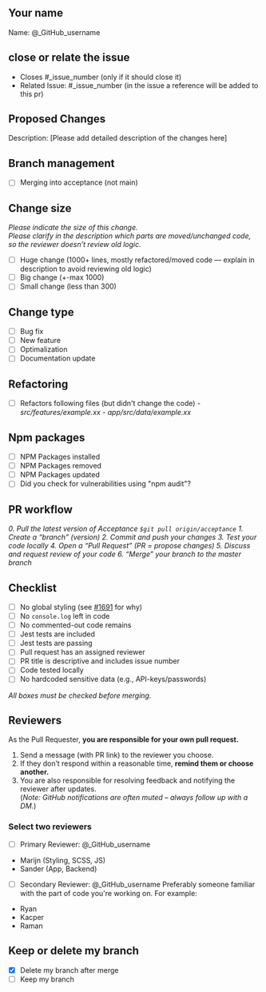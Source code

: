 ## Your name
Name: @_GitHub_username

## close or relate the issue
- Closes #_issue_number (only if it should close it)
- Related Issue: #_issue_number (in the issue a reference will be added to this pr)

## Proposed Changes
Description: [Please add detailed description of the changes here]

## Branch management
- [ ] Merging into acceptance (not main)

## Change size
_Please indicate the size of this change._  
  _Please clarify in the description which parts are moved/unchanged code, so the reviewer doesn’t review old logic._

- [ ] Huge change (1000+ lines, mostly refactored/moved code — explain in description to avoid reviewing old logic)
- [ ] Big change (+-max 1000)
- [ ] Small change (less than 300)

## Change type
- [ ] Bug fix
- [ ] New feature
- [ ] Optimalization
- [ ] Documentation update

## Refactoring
- [ ] Refactors following files (but didn't change the code)
  _- src/features/example.xx_
  _- app/src/data/example.xx_

## Npm packages 
- [ ] NPM Packages installed
- [ ] NPM Packages removed
- [ ] NPM Packages updated
- [ ] Did you check for vulnerabilities using "npm audit"?

## PR workflow
_0. Pull the latest version of *Acceptance* `$git pull origin/acceptance`_
_1. Create a “branch” (version)_
_2. Commit and push your changes_
_3. Test your code locally_
_4. Open a “Pull Request” (PR = propose changes)_
_5. Discuss and request review of your code_
_6. “Merge” your branch to the master branch_

## Checklist  
- [ ] No global styling (see [#1691](https://github.com/domits1/Domits/issues/1691) for why)  
- [ ] No `console.log` left in code  
- [ ] No commented-out code remains  
- [ ] Jest tests are included
- [ ] Jest tests are passing  
- [ ] Pull request has an assigned reviewer  
- [ ] PR title is descriptive and includes issue number  
- [ ] Code tested locally  
- [ ] No hardcoded sensitive data (e.g., API-keys/passwords)  

_All boxes must be checked before merging._  

## Reviewers  
As the Pull Requester, **you are responsible for your own pull request.**  
1. Send a message (with PR link) to the reviewer you choose.  
2. If they don’t respond within a reasonable time, **remind them or choose another.**  
3. You are also responsible for resolving feedback and notifying the reviewer after updates.  
(*Note: GitHub notifications are often muted – always follow up with a DM.*)  

### Select two reviewers

- [ ] Primary Reviewer: @_GitHub_username
- Marijn (Styling, SCSS, JS)  
- Sander (App, Backend)  

- [ ] Secondary Reviewer: @_GitHub_username
Preferably someone familiar with the part of code you're working on. For example:  
- Ryan  
- Kacper  
- Raman  

## Keep or delete my branch  
- [x] Delete my branch after merge  
- [ ] Keep my branch  
